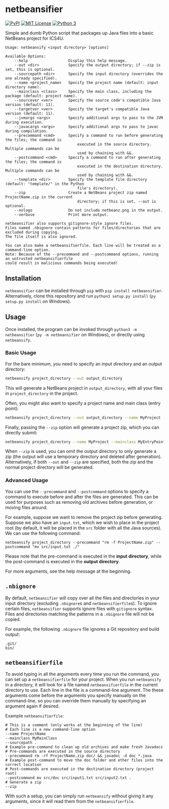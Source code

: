 # netbeansifier

[![PyPI](https://img.shields.io/pypi/v/netbeansifier)](https://pypi.org/project/netbeansifier/)
[![MIT License](https://img.shields.io/pypi/l/netbeansifier)](https://github.com/tylertian123/netbeansifier/blob/master/LICENSE)
[![Python 3](https://img.shields.io/pypi/pyversions/netbeansifier)](https://pypi.org/project/netbeansifier/)


Simple and dumb Python script that packages up Java files into a basic NetBeans project for ICS4U.

```text
Usage: netbeansify <input directory> [options]

Available Options:
    --help                  Display this help message.
    --out <dir>             Specify the output directory; if --zip is set, this is optional.
    --sourcepath <dir>      Specify the input directory (overrides the one already specified).
    --name <project_name>   Specify the project name (default: input directory name).
    --mainclass <class>     Specify the main class, including the package (default: project name).
    --sourcever <ver>       Specify the source code's compatible Java version (default: 11).
    --targetver <ver>       Specify the target's compatible Java version (default: 11).
    --jvmargs <args>        Specify additional args to pass to the JVM during execution.
    --javacargs <args>      Specify additional args to pass to javac during compilation.
    --precommand <cmd>      Specify a command to run before generating the files; the command is
                                executed in the source directory. Multiple commands can be
                                used by chaining with &&.
    --postcommand <cmd>     Specify a command to run after generating the files; the command is
                                executed in the destination directory. Multiple commands can be
                                used by chaining with &&.
    --template <dir>        Specify the template file directory (default: "template/" in the Python
                                file's directory).
    --zip                   Create a NetBeans project zip named ProjectName.zip in the current
                                directory; if this is set, --out is optional.
    --nologo                Do not include netbeanz.png in the output.
    --verbose               Print more output.

netbeansifier also supports gitignore-style ignore files.
Files named .nbignore contain patterns for files/directories that are excluded during copying.
The file itself is also ignored.

You can also make a netbeansifierfile. Each line will be treated as a command-line option.
Note: Because of the --precommand and --postcommand options, running an untrusted netbeansifierfile
could result in malicious commands being executed!
```

## Installation

`netbeansifier` can be installed through `pip` with `pip install netbeansifier`.
Alternatively, clone this repository and run `python3 setup.py install` (`py setup.py install` on Windows).

## Usage

Once installed, the program can be invoked through `python3 -m netbeansifier` (`py -m netbeansifier` on Windows),
or directly using `netbeansify`.

### Basic Usage

For the bare minimum, you need to specify an input directory and an output directory:
```sh
netbeansify project_directory --out output_directory
```
This will generate a NetBeans project in `output_directory`, with all your files in `project_directory` in the project.

Often, you might also want to specify a project name and main class (entry point):
```sh
netbeansify project_directory --out output_directory --name MyProject --mainclass MyEntryPointClass
```

Finally, passing the `--zip` option will generate a project zip, which you can directly submit:
```sh
netbeansify project_directory --name MyProject --mainclass MyEntryPointClass --zip
```
When `--zip` is used, you can omit the output directory to only generate a zip (the output will use a temporary directory and deleted after generation).
Alternatively, if both `--out` and `--zip` are specified, both the zip and the normal project directory will be generated.

### Advanced Usage

You can use the `--precommand` and `--postcommand` options to specify a command to execute before and after the files are generated.
This can be used for purposes such as removing old archives before generation, or moving files around.

For example, suppose we want to remove the project zip before generating.
Suppose we also have an `input.txt`, which we wish to place in the project root (by default, it will be placed in the `src` folder with all the Java sources).
We can use the following command:
```shell
netbeansify project_directory --precommand "rm -f ProjectName.zip" --postcommand "mv src/input.txt ./"
```
Please note that the pre-command is executed in the **input directory**, while the post-command is executed in the **output directory**.

For more arguments, see the help message at the beginning.

## `.nbignore`

By default, `netbeansifier` will copy over all the files and directories in your input directory (excluding `.nbignore`s and `netbeansifierfile`s).
To ignore certain files, `netbeansifier` supports ignore files with `gitignore` syntax.
Files and directories matching the patterns in a `.nbignore` file will not be copied.

For example, the following `.nbignore` file ignores a Git repository and build output:
```gitignore
.git/
bin/
```

## `netbeansifierfile`

To avoid typing in all the arguments every time you run the command, you can set up a `netbeansifierfile` for your project.
When you run `netbeansify` in a directory, it will look for a file named `netbeansifierfile` in the current directory to use.
Each line in the file is a command-line argument.
The these arguments come before the arguments you specify manually on the command-line, so you can override them manually by specifying an argument again if desired.

Example `netbeansifierfile`:
```shell
# This is a comment (only works at the beginning of the line)
# Each line is a new command-line option
--name ProjectName
--mainclass MyMainClass
--sourcepath .
# Example pre-command to clean up old archives and make fresh Javadocs
# Pre-commands are executed in the source directory
--precommand rm -rf ProjectName.zip doc/ && javadoc -d doc *.java
# Example post-command to move the doc folder and other files into the correct location
# Post-commands are executed in the destination directory (project root)
--postcommand mv src/doc src/input1.txt src/input2.txt .
# Generate a zip
--zip
```

With such a setup, you can simply run `netbeansify` without giving it any arguments, since it will read them from the `netbeansifierfile`.
